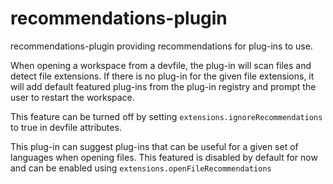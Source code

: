 # recommendations-plugin
recommendations-plugin providing recommendations for plug-ins to use.

When opening a workspace from a devfile, the plug-in will scan files and detect file extensions.
If there is no plug-in for the given file extensions, it will add default featured plug-ins from the plug-in registry and prompt the user to restart the workspace.

This feature can be turned off by setting `extensions.ignoreRecommendations` to true in devfile attributes.

This plug-in can suggest plug-ins that can be useful for a given set of languages when opening files. This featured is disabled by default for now and can be enabled using `extensions.openFileRecommendations`
